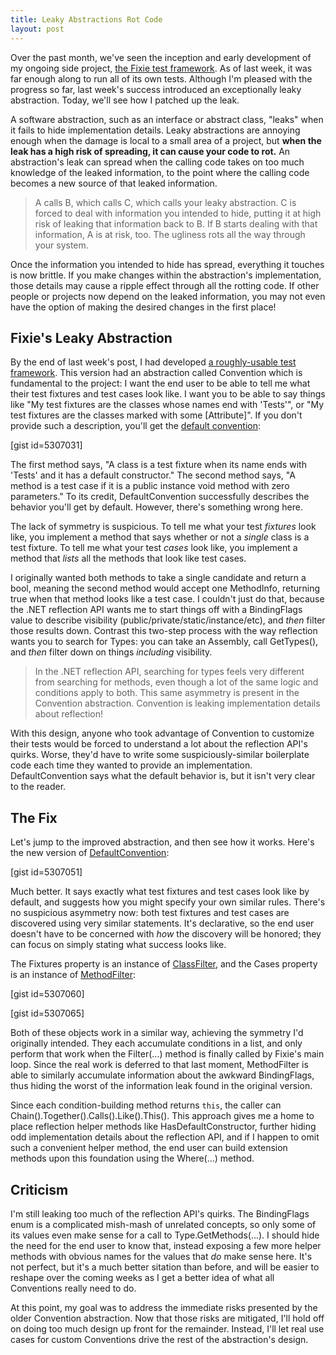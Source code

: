 ```yaml
---
title: Leaky Abstractions Rot Code
layout: post
---
```


Over the past month, we've seen the inception and early development of my ongoing side project, <a href="https://github.com/plioi/fixie">the Fixie test framework</a>.  As of last week, it was far enough along to run all of its own tests. Although I'm pleased with the progress so far, last week's success introduced an exceptionally leaky abstraction.  Today, we'll see how I patched up the leak.

A software abstraction, such as an interface or abstract class, "leaks" when it fails to hide implementation details. Leaky abstractions are annoying enough when the damage is local to a small area of a project, but <strong>when the leak has a high risk of spreading, it can cause your code to rot.</strong>  An abstraction's leak can spread when the calling code takes on too much knowledge of the leaked information, to the point where the calling code becomes a new source of that leaked information.

<blockquote>A calls B, which calls C, which calls your leaky abstraction.  C is forced to deal with information you intended to hide, putting it at high risk of leaking that information back to B.  If B starts dealing with that information, A is at risk, too. The ugliness rots all the way through your system.</blockquote>

Once the information you intended to hide has spread, everything it touches is now brittle.  If you make changes within the abstraction's implementation, those details may cause a ripple effect through all the rotting code.  If other people or projects now depend on the leaked information, you may not even have the option of making the desired changes in the first place!

<h2>Fixie's Leaky Abstraction</h2>

By the end of last week's post, I had developed <a href="http://www.headspring.com/patrick/bootstrapping/">a roughly-usable test framework</a>. This version had an abstraction called Convention which is fundamental to the project: I want the end user to be able to tell me what their test fixtures and test cases look like.  I want you to be able to say things like "My test fixtures are the classes whose names end with 'Tests'", or "My test fixtures are the classes marked with some [Attribute]".  If you don't provide such a description, you'll get the <a href="https://github.com/plioi/fixie/blob/6a01e382f30c3c598cf7d3d3a3bde450ad684297/src/Fixie/DefaultConvention.cs">default convention</a>:

[gist id=5307031]

The first method says, "A class is a test fixture when its name ends with 'Tests' and it has a default constructor."  The second method says, "A method is a test case if it is a public instance void method with zero parameters." To its credit, DefaultConvention successfully describes the behavior you'll get by default.  However, there's something wrong here.

The lack of symmetry is suspicious.  To tell me what your test <em>fixtures</em> look like, you implement a method that says whether or not a <em>single</em> class is a test fixture.  To tell me what your test <em>cases</em> look like, you implement a method that <em>lists</em> all the methods that look like test cases.

I originally wanted both methods to take a single candidate and return a bool, meaning the second method would accept one MethodInfo, returning true when that method looks like a test case.  I couldn't just do that, because the .NET reflection API wants me to start things off with a BindingFlags value to describe visibility (public/private/static/instance/etc), and <em>then</em> filter those results down.  Contrast this two-step process with the way reflection wants you to search for Types: you can take an Assembly, call GetTypes(), and <em>then</em> filter down on things <em>including</em> visibility.

<blockquote>In the .NET reflection API, searching for types feels very different from searching for methods, even though a lot of the same logic and conditions apply to both.  This same asymmetry is present in the Convention abstraction.  Convention is leaking implementation details about reflection!</blockquote>

With this design, anyone who took advantage of Convention to customize their tests would be forced to understand a lot about the reflection API's quirks.  Worse, they'd have to write some suspiciously-similar boilerplate code each time they wanted to provide an implementation.  DefaultConvention says what the default behavior is, but it isn't very clear to the reader.

<h2>The Fix</h2>

Let's jump to the improved abstraction, and then see how it works.  Here's the new version of <a href="https://github.com/plioi/fixie/blob/cb649450e5d42a6eb83faeb58dafc3b9511d92d1/src/Fixie/DefaultConvention.cs">DefaultConvention</a>:

[gist id=5307051]

Much better. It says exactly what test fixtures and test cases look like by default, and suggests how you might specify your own similar rules. There's no suspicious asymmetry now: both test fixtures and test cases are discovered using very similar statements.  It's declarative, so the end user doesn't have to be concerned with <em>how</em> the discovery will be honored; they can focus on simply stating what success looks like.

The Fixtures property is an instance of <a href="https://github.com/plioi/fixie/blob/cb649450e5d42a6eb83faeb58dafc3b9511d92d1/src/Fixie/ClassFilter.cs">ClassFilter</a>, and the Cases property is an instance of <a href="https://github.com/plioi/fixie/blob/cb649450e5d42a6eb83faeb58dafc3b9511d92d1/src/Fixie/MethodFilter.cs">MethodFilter</a>:

[gist id=5307060]

[gist id=5307065]

Both of these objects work in a similar way, achieving the symmetry I'd originally intended.  They each accumulate conditions in a list, and only perform that work when the Filter(...) method is finally called by Fixie's main loop.  Since the real work is deferred to that last moment, MethodFilter is able to similarly accumulate information about the awkward BindingFlags, thus hiding the worst of the information leak found in the original version.

Since each condition-building method returns <code>this</code>, the caller can Chain().Together().Calls().Like().This().  This approach gives me a home to place reflection helper methods like HasDefaultConstructor, further hiding odd implementation details about the reflection API, and if I happen to omit such a convenient helper method, the end user can build extension methods upon this foundation using the Where(...) method.

<h2>Criticism</h2>

I'm still leaking too much of the reflection API's quirks.  The BindingFlags enum is a complicated mish-mash of unrelated concepts, so only some of its values even make sense for a call to Type.GetMethods(...).  I should hide the need for the end user to know that, instead exposing a few more helper methods with obvious names for the values that <em>do</em> make sense here.  It's not perfect, but it's a much better sitation than before, and will be easier to reshape over the coming weeks as I get a better idea of what all Conventions really need to do.

At this point, my goal was to address the immediate risks presented by the older Convention abstraction.  Now that those risks are mitigated, I'll hold off on doing too much design up front for the remainder.  Instead, I'll let real use cases for custom Conventions drive the rest of the abstraction's design.